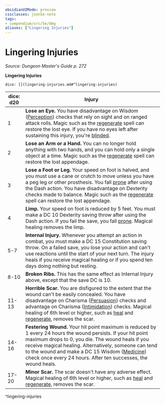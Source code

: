 ```yaml
---
obsidianUIMode: preview
cssclasses: json5e-note
tags:
- compendium/src/5e/dmg
aliases: ["Lingering Injuries"]
---
```

# Lingering Injuries
*Source: Dungeon Master's Guide p. 272* 

**Lingering Injuries**

`dice: [](lingering-injuries.md#^lingering-injuries)`

| dice: d20 | Injury |
|-----------|--------|
| 1 | **Lose an Eye.** You have disadvantage on Wisdom ([Perception](Mechanics/Rules/skills.md#Perception)) checks that rely on sight and on ranged attack rolls. Magic such as the [regenerate](Mechanics/spells/regenerate.md) spell can restore the lost eye. If you have no eyes left after sustaining this injury, you're [blinded](Mechanics/Rules/conditions.md#Blinded). |
| 2 | **Lose an Arm or a Hand.** You can no longer hold anything with two hands, and you can hold only a single object at a time. Magic such as the [regenerate](Mechanics/spells/regenerate.md) spell can restore the lost appendage. |
| 3 | **Lose a Foot or Leg.** Your speed on foot is halved, and you must use a cane or crutch to move unless you have a peg leg or other prosthesis. You fall [prone](Mechanics/Rules/conditions.md#Prone) after using the Dash action. You have disadvantage on Dexterity checks made to balance. Magic such as the [regenerate](Mechanics/spells/regenerate.md) spell can restore the lost appendage. |
| 4 | **Limp.** Your speed on foot is reduced by 5 feet. You must make a DC 10 Dexterity saving throw after using the Dash action. If you fail the save, you fall [prone](Mechanics/Rules/conditions.md#Prone). Magical healing removes the limp. |
| 5-7 | **Internal Injury.** Whenever you attempt an action in combat, you must make a DC 15 Constitution saving throw. On a failed save, you lose your action and can't use reactions until the start of your next turn. The injury heals if you receive magical healing or if you spend ten days doing nothing but resting. |
| 8-10 | **Broken Ribs.** This has the same effect as Internal Injury above, except that the save DC is 10. |
| 11-13 | **Horrible Scar.** You are disfigured to the extent that the wound can't be easily concealed. You have disadvantage on Charisma ([Persuasion](Mechanics/Rules/skills.md#Persuasion)) checks and advantage on Charisma ([Intimidation](Mechanics/Rules/skills.md#Intimidation)) checks. Magical healing of 6th level or higher, such as [heal](Mechanics/spells/heal.md) and [regenerate](Mechanics/spells/regenerate.md), removes the scar. |
| 14-16 | **Festering Wound.** Your hit point maximum is reduced by 1 every 24 hours the wound persists. If your hit point maximum drops to 0, you die. The wound heals if you receive magical healing. Alternatively, someone can tend to the wound and make a DC 15 Wisdom ([Medicine](Mechanics/Rules/skills.md#Medicine)) check once every 24 hours. After ten successes, the wound heals. |
| 17-20 | **Minor Scar.** The scar doesn't have any adverse effect. Magical healing of 6th level or higher, such as [heal](Mechanics/spells/heal.md) and [regenerate](Mechanics/spells/regenerate.md), removes the scar. |
^lingering-injuries